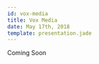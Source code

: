 ```yaml
---
id: vox-media
title: Vox Media
date: May 17th, 2018
template: presentation.jade
---
```


Coming Soon